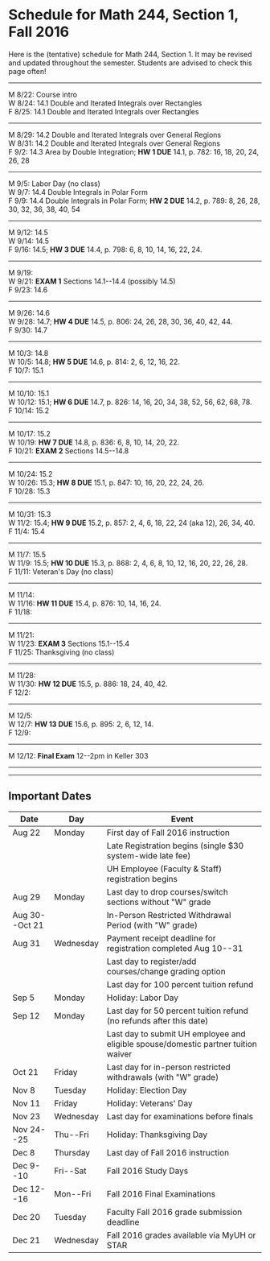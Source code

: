# Schedule for Math 244, Section 1, Fall 2016


Here is the (tentative) schedule for Math 244, Section 1.
It may be revised and updated throughout the semester. 
Students are advised to check this page often!


---------------------------------------------------------
M 8/22: Course intro  
W 8/24: 14.1 Double and Iterated Integrals over Rectangles  
F 8/25: 14.1 Double and Iterated Integrals over Rectangles  

---------------------------------------------------------  
M 8/29: 14.2 Double and Iterated Integrals over General Regions   
W 8/31: 14.2 Double and Iterated Integrals over General Regions   
F 9/2: 14.3 Area by Double Integration; **HW 1 DUE** 14.1, p. 782: 16, 18, 20, 24, 26, 28  

---------------------------------------------------------  
M 9/5: Labor Day (no class)  
W 9/7: 14.4 Double Integrals in Polar Form  
F 9/9: 14.4 Double Integrals in Polar Form; **HW 2 DUE** 14.2, p. 789: 8, 26, 28, 30, 32, 36, 38, 40, 54


---------------------------------------------------------  
M 9/12: 14.5  
W 9/14: 14.5  
F 9/16: 14.5;  **HW 3 DUE** 14.4, p. 798: 6, 8, 10, 14, 16, 22, 24.    


---------------------------------------------------------  
M 9/19:   
W 9/21: **EXAM 1** Sections 14.1--14.4 (possibly 14.5)    
F 9/23: 14.6   

---------------------------------------------------------  
M 9/26:  14.6  
W 9/28:  14.7;  **HW 4 DUE** 14.5, p. 806: 24, 26, 28, 30, 36, 40, 42, 44.     
F 9/30: 14.7    

---------------------------------------------------------  
M 10/3:  14.8   
W 10/5:  14.8;  **HW 5 DUE** 14.6, p. 814: 2, 6, 12, 16, 22.   
F 10/7:  15.1 

---------------------------------------------------------  
M 10/10: 15.1   
W 10/12: 15.1; **HW 6 DUE** 14.7, p. 826: 14, 16, 20, 34, 38, 52, 56, 62, 68, 78.   
F 10/14: 15.2 

---------------------------------------------------------  
M 10/17: 15.2   
W 10/19: **HW 7 DUE** 14.8, p. 836: 6, 8, 10, 14, 20, 22.   
F 10/21:  **EXAM 2** Sections 14.5--14.8

---------------------------------------------------------  
M 10/24:  15.2  
W 10/26:  15.3;  **HW 8 DUE** 15.1, p. 847: 10, 16, 20, 22, 24, 26.  
F 10/28: 15.3    

---------------------------------------------------------  
M 10/31: 15.3   
W 11/2:  15.4; **HW 9 DUE** 15.2, p. 857: 2, 4, 6, 18, 22, 24 (aka 12), 26, 34, 40.  
F 11/4:  15.4  

---------------------------------------------------------  
M 11/7:  15.5  
W 11/9:  15.5; **HW 10 DUE** 15.3, p. 868: 2, 4, 6, 8, 10, 12, 16, 20, 22, 26, 28.  
F 11/11: Veteran's Day (no class)  

---------------------------------------------------------  
M 11/14:   
W 11/16: **HW 11 DUE** 15.4, p. 876: 10, 14, 16, 24.     
F 11/18:  

---------------------------------------------------------  
M 11/21:   
W 11/23: **EXAM 3**  Sections 15.1--15.4    
F 11/25: Thanksgiving (no class)  

---------------------------------------------------------  
M 11/28:  
W 11/30:  **HW 12 DUE** 15.5, p. 886: 18, 24, 40, 42.  
F 12/2:  

---------------------------------------------------------  
M 12/5:  
W 12/7: **HW 13 DUE** 15.6, p. 895: 2, 6, 12, 14.    
F 12/9:  

---------------------------------------------------------  
M 12/12: **Final Exam** 12--2pm in Keller 303   


----------------------------------------------------------
----------------------------------------------------------

## Important Dates
| Date | Day | Event |
|------|-----|-------|
|Aug 22 | Monday	| First day of Fall 2016 instruction|
|          |         | Late Registration begins (single $30 system-wide late fee)|
|          |         |   UH Employee (Faculty & Staff) registration begins|
|Aug 29         | Monday | Last day to drop courses/switch sections without "W" grade|
| Aug 30--Oct 21|   |  In-Person Restricted Withdrawal Period (with "W" grade)|
|Aug 31| Wednesday| Payment receipt deadline for registration completed Aug 10--31|
| | | Last day to register/add courses/change grading option|
| | | Last day for 100 percent tuition refund|
| Sep 5 | Monday | Holiday: Labor Day|
|Sep 12 | Monday | Last day for 50 percent tuition refund (no refunds after this date)|
|       |        | Last day to submit UH employee and eligible spouse/domestic partner tuition waiver|
| Oct 21| Friday | Last day for in-person restricted withdrawals (with "W" grade)|
| Nov 8 | Tuesday | Holiday: Election Day |
|Nov 11 | Friday | Holiday: Veterans' Day|
| Nov 23 | Wednesday | Last day for examinations before finals|
| Nov 24--25 | Thu--Fri | Holiday: Thanksgiving Day |
| Dec 8 | Thursday | Last day of Fall 2016 instruction|
| Dec 9--10 | Fri--Sat | Fall 2016 Study Days|
| Dec 12--16| Mon--Fri | Fall 2016 Final Examinations|
| Dec 20 | Tuesday | Faculty Fall 2016 grade submission deadline|
| Dec 21 | Wednesday | Fall 2016 grades available via MyUH or STAR|
